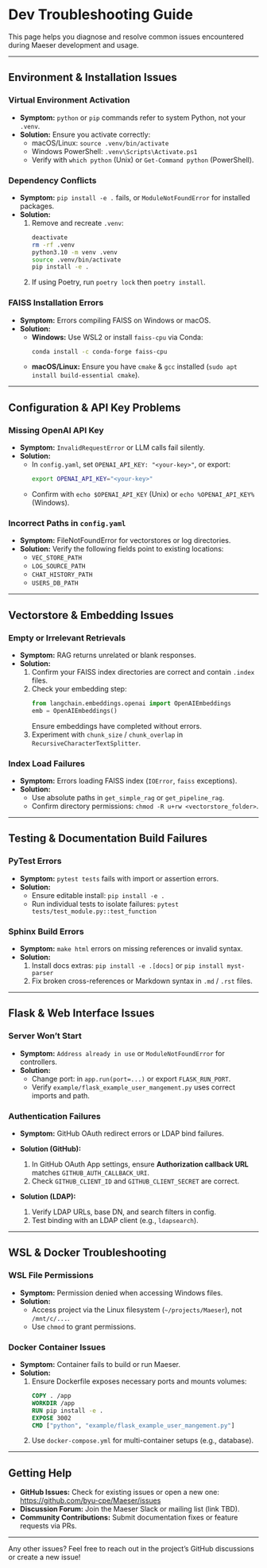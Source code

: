 # Dev Troubleshooting Guide

This page helps you diagnose and resolve common issues encountered during Maeser development and usage.

---

## Environment & Installation Issues

### Virtual Environment Activation
- **Symptom:** `python` or `pip` commands refer to system Python, not your `.venv`.
- **Solution:** Ensure you activate correctly:
  - macOS/Linux: `source .venv/bin/activate`
  - Windows PowerShell: `.venv\Scripts\Activate.ps1`
  - Verify with `which python` (Unix) or `Get-Command python` (PowerShell).

### Dependency Conflicts
- **Symptom:** `pip install -e .` fails, or `ModuleNotFoundError` for installed packages.
- **Solution:**
  1. Remove and recreate `.venv`:
     ```bash
     deactivate
     rm -rf .venv
     python3.10 -m venv .venv
     source .venv/bin/activate
     pip install -e .
     ```
  2. If using Poetry, run `poetry lock` then `poetry install`.

### FAISS Installation Errors
- **Symptom:** Errors compiling FAISS on Windows or macOS.
- **Solution:**
  - **Windows:** Use WSL2 or install `faiss-cpu` via Conda:
    ```bash
    conda install -c conda-forge faiss-cpu
    ```
  - **macOS/Linux:** Ensure you have `cmake` & `gcc` installed (`sudo apt install build-essential cmake`).

---

## Configuration & API Key Problems

### Missing OpenAI API Key
- **Symptom:** `InvalidRequestError` or LLM calls fail silently.
- **Solution:**
  - In `config.yaml`, set `OPENAI_API_KEY: "<your-key>"`, or export:
    ```bash
    export OPENAI_API_KEY="<your-key>"
    ```
  - Confirm with `echo $OPENAI_API_KEY` (Unix) or `echo %OPENAI_API_KEY%` (Windows).

### Incorrect Paths in `config.yaml`
- **Symptom:** FileNotFoundError for vectorstores or log directories.
- **Solution:** Verify the following fields point to existing locations:
  - `VEC_STORE_PATH`
  - `LOG_SOURCE_PATH`
  - `CHAT_HISTORY_PATH`
  - `USERS_DB_PATH`

---

## Vectorstore & Embedding Issues

### Empty or Irrelevant Retrievals
- **Symptom:** RAG returns unrelated or blank responses.
- **Solution:**
  1. Confirm your FAISS index directories are correct and contain `.index` files.
  2. Check your embedding step:
     ```python
     from langchain.embeddings.openai import OpenAIEmbeddings
     emb = OpenAIEmbeddings()
     ```
     Ensure embeddings have completed without errors.
  3. Experiment with `chunk_size` / `chunk_overlap` in `RecursiveCharacterTextSplitter`.

### Index Load Failures
- **Symptom:** Errors loading FAISS index (`IOError`, `faiss` exceptions).
- **Solution:**
  - Use absolute paths in `get_simple_rag` or `get_pipeline_rag`.
  - Confirm directory permissions: `chmod -R u+rw <vectorstore_folder>`.

---

## Testing & Documentation Build Failures

### PyTest Errors
- **Symptom:** `pytest tests` fails with import or assertion errors.
- **Solution:**
  - Ensure editable install: `pip install -e .`
  - Run individual tests to isolate failures: `pytest tests/test_module.py::test_function`

### Sphinx Build Errors
- **Symptom:** `make html` errors on missing references or invalid syntax.
- **Solution:**
  1. Install docs extras: `pip install -e .[docs]` or `pip install myst-parser`
  2. Fix broken cross-references or Markdown syntax in `.md` / `.rst` files.

---

## Flask & Web Interface Issues

### Server Won’t Start
- **Symptom:** `Address already in use` or `ModuleNotFoundError` for controllers.
- **Solution:**
  - Change port: in `app.run(port=...)` or export `FLASK_RUN_PORT`.
  - Verify `example/flask_example_user_mangement.py` uses correct imports and path.

### Authentication Failures
- **Symptom:** GitHub OAuth redirect errors or LDAP bind failures.
- **Solution (GitHub):**
  1. In GitHub OAuth App settings, ensure **Authorization callback URL** matches `GITHUB_AUTH_CALLBACK_URI`.
  2. Check `GITHUB_CLIENT_ID` and `GITHUB_CLIENT_SECRET` are correct.

- **Solution (LDAP):**
  1. Verify LDAP URLs, base DN, and search filters in config.
  2. Test binding with an LDAP client (e.g., `ldapsearch`).

---

## WSL & Docker Troubleshooting

### WSL File Permissions
- **Symptom:** Permission denied when accessing Windows files.
- **Solution:**
  - Access project via the Linux filesystem (`~/projects/Maeser`), not `/mnt/c/...`.
  - Use `chmod` to grant permissions.

### Docker Container Issues
- **Symptom:** Container fails to build or run Maeser.
- **Solution:**
  1. Ensure Dockerfile exposes necessary ports and mounts volumes:
     ```Dockerfile
     COPY . /app
     WORKDIR /app
     RUN pip install -e .
     EXPOSE 3002
     CMD ["python", "example/flask_example_user_mangement.py"]
     ```
  2. Use `docker-compose.yml` for multi-container setups (e.g., database).  

---

## Getting Help

- **GitHub Issues:** Check for existing issues or open a new one: https://github.com/byu-cpe/Maeser/issues
- **Discussion Forum:** Join the Maeser Slack or mailing list (link TBD).
- **Community Contributions:** Submit documentation fixes or feature requests via PRs.

---

Any other issues? Feel free to reach out in the project’s GitHub discussions or create a new issue!

